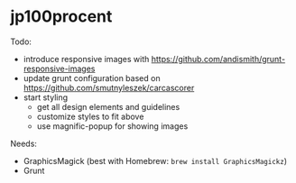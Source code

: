 # jp100procent

Todo:

- introduce responsive images with https://github.com/andismith/grunt-responsive-images
- update grunt configuration based on https://github.com/smutnyleszek/carcascorer
- start styling
    - get all design elements and guidelines
    - customize styles to fit above
    - use magnific-popup for showing images

Needs:

- GraphicsMagick (best with Homebrew: `brew install GraphicsMagickz`)
- Grunt
